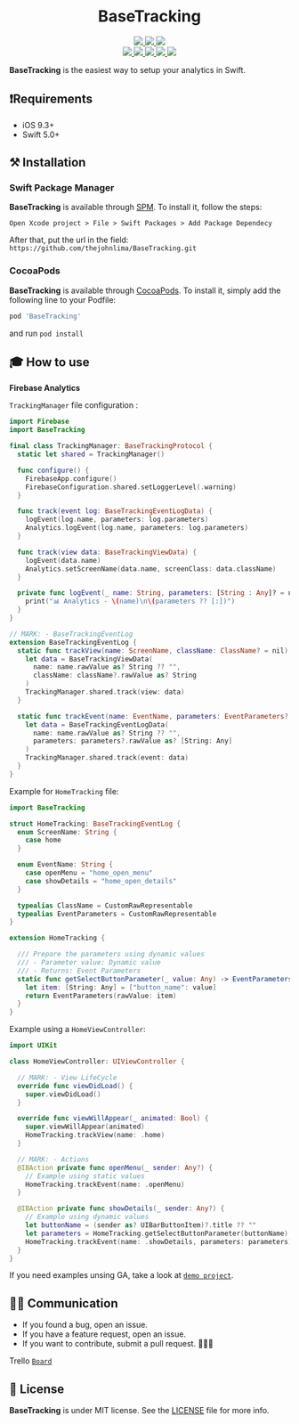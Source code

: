 <h1 align="center">BaseTracking</h1>

<p align="center">
 <a href="https://github.com/thejohnlima/BaseTracking/releases">
  <img src="https://img.shields.io/github/v/release/thejohnlima/BaseTracking?style=for-the-badge">
 </a>
 <a href="https://github.com/thejohnlima/BaseTracking/actions">
  <img src="https://img.shields.io/github/workflow/status/thejohnlima/BaseTracking/CI/master?style=for-the-badge">
 </a>
 <a href="https://cocoapods.org/pods/BaseTracking">
  <img src="https://img.shields.io/badge/Cocoa%20Pods-✓-4BC51D.svg?style=for-the-badge">
 </a><br>
 <a href="https://github.com/thejohnlima/BaseTracking">
  <img src="https://img.shields.io/github/repo-size/thejohnlima/BaseTracking.svg?style=for-the-badge">
 </a>
 <a href="https://raw.githubusercontent.com/thejohnlima/BaseTracking/master/LICENSE">
  <img src="https://img.shields.io/github/license/thejohnlima/BaseTracking.svg?style=for-the-badge">
 </a>
 <a href="https://developer.apple.com/ios/">
  <img src="https://img.shields.io/cocoapods/p/BaseTracking?style=for-the-badge">
 </a>
 <a href="https://developer.apple.com/swift/">
  <img src="https://img.shields.io/badge/Swift-5-blue.svg?style=for-the-badge">
 </a>
 <a href="https://paypal.me/johncls">
  <img src="https://img.shields.io/badge/Donate-PayPal-blue.svg?style=for-the-badge">
 </a>
</p>

**BaseTracking** is the easiest way to setup your analytics in Swift.

## ❗️Requirements

- iOS 9.3+
- Swift 5.0+

## ⚒ Installation

### Swift Package Manager

**BaseTracking** is available through [SPM](https://developer.apple.com/videos/play/wwdc2019/408/). To install
it, follow the steps:

```script
Open Xcode project > File > Swift Packages > Add Package Dependecy
```

After that, put the url in the field: `https://github.com/thejohnlima/BaseTracking.git`

### CocoaPods

**BaseTracking** is available through [CocoaPods](https://cocoapods.org/pods/BaseTracking). To install
it, simply add the following line to your Podfile:

```ruby
pod 'BaseTracking'
```

and run `pod install`

## 🎓 How to use

**Firebase Analytics**

`TrackingManager` file configuration :

```swift
import Firebase
import BaseTracking

final class TrackingManager: BaseTrackingProtocol {
  static let shared = TrackingManager()

  func configure() {
    FirebaseApp.configure()
    FirebaseConfiguration.shared.setLoggerLevel(.warning)
  }

  func track(event log: BaseTrackingEventLogData) {
    logEvent(log.name, parameters: log.parameters)
    Analytics.logEvent(log.name, parameters: log.parameters)
  }

  func track(view data: BaseTrackingViewData) {
    logEvent(data.name)
    Analytics.setScreenName(data.name, screenClass: data.className)
  }

  private func logEvent(_ name: String, parameters: [String : Any]? = nil) {
    print("📊 Analytics - \(name)\n\(parameters ?? [:])")
  }
}

// MARK: - BaseTrackingEventLog
extension BaseTrackingEventLog {
  static func trackView(name: ScreenName, className: ClassName? = nil) {
    let data = BaseTrackingViewData(
      name: name.rawValue as? String ?? "",
      className: className?.rawValue as? String
    )
    TrackingManager.shared.track(view: data)
  }

  static func trackEvent(name: EventName, parameters: EventParameters? = nil) {
    let data = BaseTrackingEventLogData(
      name: name.rawValue as? String ?? "",
      parameters: parameters?.rawValue as? [String: Any]
    )
    TrackingManager.shared.track(event: data)
  }
}
```

Example for `HomeTracking` file:

```swift
import BaseTracking

struct HomeTracking: BaseTrackingEventLog {
  enum ScreenName: String {
    case home
  }

  enum EventName: String {
    case openMenu = "home_open_menu"
    case showDetails = "home_open_details"
  }

  typealias ClassName = CustomRawRepresentable
  typealias EventParameters = CustomRawRepresentable
}

extension HomeTracking {

  /// Prepare the parameters using dynamic values
  /// - Parameter value: Dynamic value
  /// - Returns: Event Parameters
  static func getSelectButtonParameter(_ value: Any) -> EventParameters? {
    let item: [String: Any] = ["button_name": value]
    return EventParameters(rawValue: item)
  }
}
```

Example using a `HomeViewController`:

```swift
import UIKit

class HomeViewController: UIViewController {

  // MARK: - View LifeCycle
  override func viewDidLoad() {
    super.viewDidLoad()
  }

  override func viewWillAppear(_ animated: Bool) {
    super.viewWillAppear(animated)
    HomeTracking.trackView(name: .home)
  }

  // MARK: - Actions
  @IBAction private func openMenu(_ sender: Any?) {
    // Example using static values
    HomeTracking.trackEvent(name: .openMenu)
  }

  @IBAction private func showDetails(_ sender: Any?) {
    // Example using dynamic values
    let buttonName = (sender as? UIBarButtonItem)?.title ?? ""
    let parameters = HomeTracking.getSelectButtonParameter(buttonName)
    HomeTracking.trackEvent(name: .showDetails, parameters: parameters)
  }
}
```

If you need examples unsing GA, take a look at [`demo project`](https://github.com/thejohnlima/BaseTracking/tree/master/Examples/GADemo).

## 🙋🏻‍ Communication

- If you found a bug, open an issue.
- If you have a feature request, open an issue.
- If you want to contribute, submit a pull request. 👨🏻‍💻

Trello [`Board`](https://trello.com/b/IapEnelI)
## 📜 License

**BaseTracking** is under MIT license. See the [LICENSE](https://raw.githubusercontent.com/thejohnlima/BaseTracking/master/LICENSE) file for more info.
